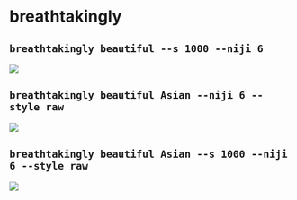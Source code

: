 # breathtakingly

## `breathtakingly beautiful --s 1000 --niji 6`

![](./br/lizziegriffith_56404_breathtakingly_beautiful_a9f42a60-d641-45f1-89dc-71442478d0c7.png)

## `breathtakingly beautiful Asian --niji 6 --style raw`

![](./br/lizziegriffith_56404_breathtakingly_beautiful_Asian_3d767cdd-5ebb-4ccc-b62e-6408659dcf03.png)

## `breathtakingly beautiful Asian --s 1000 --niji 6 --style raw`

![](./br/lizziegriffith_56404_breathtakingly_beautiful_Asian_193c12ae-ac0a-45de-a082-348c44d56122.png)

